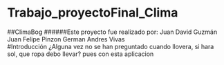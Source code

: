 # Trabajo_proyectoFinal_Clima
##ClimaBog
######Este proyecto fue realizado por:
    Juan David Guzmán
    Juan Felipe Pinzon
  German Andres Vivas  
#Introducción
¿Alguna vez no se han preguntado cuando llovera, si hara sol, que ropa debo llevar?
pues con esta aplicacion 

